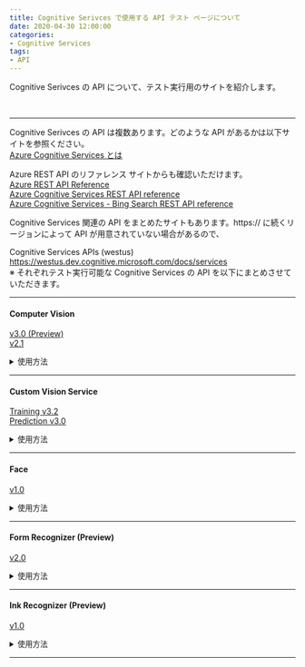 ```yaml
---
title: Cognitive Serivces で使用する API テスト ページについて
date: 2020-04-30 12:00:00
categories:
- Cognitive Services
tags:
- API
---
```

Cognitive Serivces の API について、テスト実行用のサイトを紹介します。
<!-- more -->
<br>

***
Cognitive Serivces の API は複数あります。どのような API があるかは以下サイトを参照ください。  
[Azure Cognitive Services とは](https://docs.microsoft.com/ja-jp/azure/cognitive-services/welcome)  

Azure REST API のリファレンス サイトからも確認いただけます。    
[Azure REST API Reference](https://docs.microsoft.com/en-us/rest/api/azure/)  
[Azure Cognitive Services REST API reference](https://docs.microsoft.com/en-us/rest/api/cognitiveservices/)  
[Azure Cognitive Services - Bing Search REST API reference](https://docs.microsoft.com/en-us/rest/api/cognitiveservices-bingsearch/)  

Cognitive Services 関連の API をまとめたサイトもあります。https:// に続くリージョンによって API が用意されていない場合があるので、

Cognitive Services APIs (westus)  
   https://westus.dev.cognitive.microsoft.com/docs/services  
   ※ 
それぞれテスト実行可能な Cognitive Services の API を以下にまとめさせていただきます。

***
#### Computer Vision
[v3.0 (Preview)](https://westus2.dev.cognitive.microsoft.com/docs/services/5d98695995feb7853f67d6a6/operations/5d9869604be85dee480c8750)  
[v2.1](https://westus.dev.cognitive.microsoft.com/docs/services/5cd27ec07268f6c679a3e641/operations/56f91f2e778daf14a499f21b)  
<details><summary style="font-size: 10pt">使用方法</summary>

</details>

***
#### Custom Vision Service
[Training v3.2](https://southcentralus.dev.cognitive.microsoft.com/docs/services/Custom_Vision_Training_3.2/operations/5dddfe4dc8d30b100855c608)  
[Prediction v3.0](https://southcentralus.dev.cognitive.microsoft.com/docs/services/Custom_Vision_Prediction_3.0/operations/5c82db60bf6a2b11a8247c15)  
<details><summary style="font-size: 10pt">使用方法</summary>

</details>

***
#### Face
[v1.0](https://westus.dev.cognitive.microsoft.com/docs/services/563879b61984550e40cbbe8d/operations/563879b61984550f30395236)  
<details><summary style="font-size: 10pt">使用方法</summary>

</details>

***
#### Form Recognizer (Preview)
[v2.0](https://westus2.dev.cognitive.microsoft.com/docs/services/form-recognizer-api-v2-preview/operations/AnalyzeWithCustomForm)  
<details><summary style="font-size: 10pt">使用方法</summary>

</details>

***
#### Ink Recognizer (Preview)
[v1.0](https://docs.microsoft.com/en-us/rest/api/cognitiveservices/inkrecognizer/inkrecognizer/recognize)  
<details><summary style="font-size: 10pt">使用方法</summary>

</details>

***